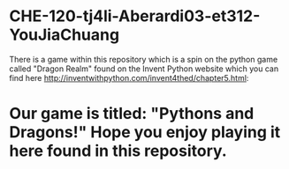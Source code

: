 # CHE-120-tj4li-Aberardi03-et312-YouJiaChuang
There is a game within this repository which is a spin on the python game called "Dragon Realm" found on the Invent Python website which you can find here http://inventwithpython.com/invent4thed/chapter5.html:

# Our game is titled: "Pythons and Dragons!" Hope you enjoy playing it here found in this repository.
